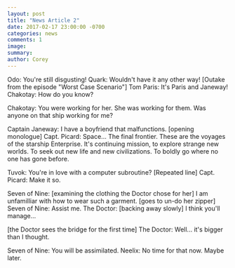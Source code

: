 ```yaml
---
layout: post
title: "News Article 2"
date: 2017-02-17 23:00:00 -0700
categories: news
comments: 1
image: 
summary: 
author: Corey
---
```


Odo: You're still disgusting!  Quark: Wouldn't have it any other way!
[Outake from the episode "Worst Case Scenario"]  Tom Paris: It's Paris and Janeway!  Chakotay: How do you know?

Chakotay: You were working for her. She was working for them. Was anyone on that ship working for me?

Captain Janeway: I have a boyfriend that malfunctions.
[opening monologue]  Capt. Picard: Space... The final frontier. These are the voyages of the starship Enterprise. It's continuing mission, to explore strange new worlds. To seek out new life and new civilizations. To boldly go where no one has gone before.

Tuvok: You're in love with a computer subroutine?
[Repeated line]  Capt. Picard: Make it so.

Seven of Nine: [examining the clothing the Doctor chose for her] I am unfamilliar with how to wear such a garment.  [goes to un-do her zipper]  Seven of Nine: Assist me.  The Doctor: [backing away slowly] I think you'll manage...

[the Doctor sees the bridge for the first time]  The Doctor: Well... it's bigger than I thought.

Seven of Nine: You will be assimilated.  Neelix: No time for that now. Maybe later.